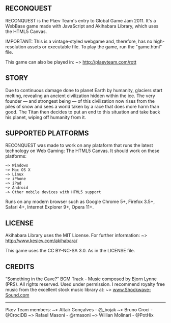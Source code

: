 RECONQUEST
--------------------------------------------------------------------

 RECONQUEST is the Plæv Team's entry to Global Game Jam 2011.
 It's a WebBase  game  made with JavaScript  and  Akihabara Library,
 which uses the HTML5 Canvas.

 IMPORTANT: This is a vintage-styled webgame and, therefore, has no
 high-resolution assets or executable file. To  play  the game, run
 the "game.html" file.

 This game can also be played in:
    ~> http://plaevteam.com/rott


STORY
-----------------------

 Due to continuous damage done to planet Earth by humanity, glaciers
 start melting, revealing an  ancient civilization hidden within the
 ice. The very founder — and strongest  being — of this civilization
 now rises from  the piles of snow  and sees a world taken by a race
 that does  more harm than  good. The Titan  then  decides to put an
 end to this situation and take back his planet, wiping off humanity
 from it.


SUPPORTED PLATFORMS
-----------------------

 RECONQUEST was made to work on any plataform that runs the
 latest technology on Web Gaming: The HTML5 Canvas. It should work
 on these platforms:

    ~> Windows
    ~> Mac OS X
    ~> Linux
    ~> iPhone
    ~> iPad
    ~> Android
    ~> Other mobile devices with HTML5 support

 Runs on any modern browser such as Google Chrome 5+, Firefox 3.5+,
 Safari 4+, Internet Explorer 9+, Opera 11+.


LICENSE
-----------------------

 Akihabara Library uses the MIT License. For further information:
    ~> http://www.kesiev.com/akihabara/

 This game uses the CC BY-NC-SA 3.0. As in the LICENSE file.


CREDITS
-----------------------

 “Something in the Cave?” BGM Track - Music  composed by Bjorn Lynne
 (PRS). All  rights  reserved. Used  under  permission.  I recommend
 royalty free music from the excellent stock music library at:
    ~> www.Shockwave-Sound.com



--------------------------------------------------------------------

Plæv Team members:
	~> Altair Gonçalves - @_bojak
	~> Bruno Croci - @CrociDB
	~> Rafael Masoni - @rmasoni
	~> Willian Molinari - @PotHix
